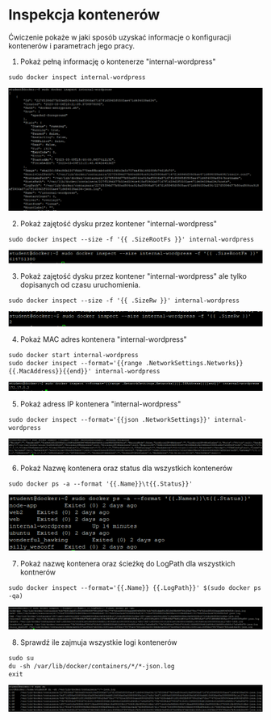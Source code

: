 # Inspekcja kontenerów 
Ćwiczenie pokaże w jaki sposób uzyskać informacje o konfiguracji kontenerów i parametrach jego pracy.

1. Pokaż pełną informację o kontenerze "internal-wordpress"
```
sudo docker inspect internal-wordpress
```
![Docker Inspect](img/lab5_1.png)

2. Pokaż zajętość dysku przez kontener "internal-wordpress"
```
sudo docker inspect --size -f '{{ .SizeRootFs }}' internal-wordpress
```
![Docker Inspect](img/lab5_2.png)

3. Pokaż zajętość dysku przez kontener "internal-wordpress" ale tylko dopisanych od czasu uruchomienia. 
```
sudo docker inspect --size -f '{{ .SizeRw }}' internal-wordpress
```
![Docker Inspect](img/lab5_3.png)

4. Pokaż MAC adres kontenera "internal-wordpress"
```
sudo docker start internal-wordpress
sudo docker inspect --format='{{range .NetworkSettings.Networks}}{{.MacAddress}}{{end}}' internal-wordpress
```
![Docker Inspect](img/lab5_4.png)

5. Pokaż adress IP kontenera "internal-wordpress"
```
sudo docker inspect --format='{{json .NetworkSettings}}' internal-wordpress
```
![Docker Inspect](img/lab5_5.png)

6. Pokaż Nazwę kontenera oraz status dla wszystkich kontenerów
```
sudo docker ps -a --format '{{.Name}}\t{{.Status}}'
```
![Docker Inspect](img/lab5_6.png)

7. Pokaż nazwę kontenera oraz ścieżkę do LogPath dla wszystkich kontnerów
```
sudo docker inspect --format='{{.Name}} {{.LogPath}}' $(sudo docker ps -qa)
```
![Docker Inspect](img/lab5_7.png)

8. Sprawdź ile zajmuja wszystkie logi kontenerów
```
sudo su
du -sh /var/lib/docker/containers/*/*-json.log
exit
```
![Docker Inspect](img/lab5_8.png)
